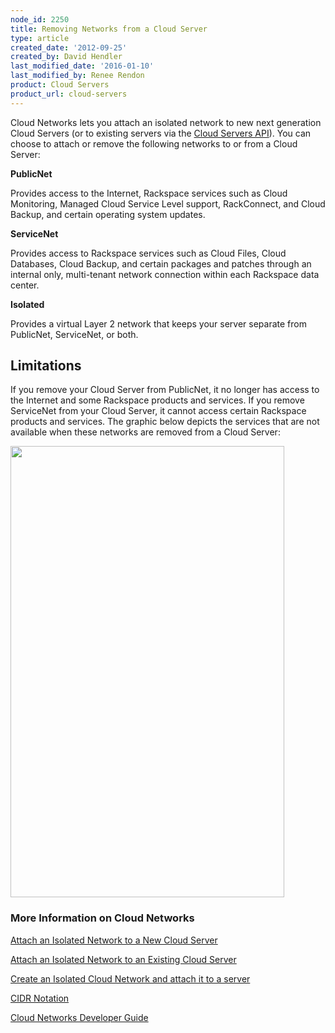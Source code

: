 ```yaml
---
node_id: 2250
title: Removing Networks from a Cloud Server
type: article
created_date: '2012-09-25'
created_by: David Hendler
last_modified_date: '2016-01-10'
last_modified_by: Renee Rendon
product: Cloud Servers
product_url: cloud-servers
---
```


Cloud Networks lets you attach an isolated network to new next
generation Cloud Servers (or to existing servers via the [Cloud Servers
API](http://docs.rackspace.com/servers/api/v2/cs-devguide/content/section_virt_ext.html)). You
can choose to attach or remove the following networks to or from a Cloud
Server:

**PublicNet**

Provides access to the Internet, Rackspace services such as Cloud
Monitoring, Managed Cloud Service Level support, RackConnect, and Cloud
Backup, and certain operating system updates.

**ServiceNet**

Provides access to Rackspace services such as Cloud Files, Cloud
Databases, Cloud Backup, and certain packages and patches through an
internal only, multi-tenant network connection within each Rackspace
data center.

**Isolated**

Provides a virtual Layer 2 network that keeps your server separate from
PublicNet, ServiceNet, or both.

<span>**Limitations**</span>
----------------------------

If you remove your Cloud Server from PublicNet, it no longer has access
to the Internet and some Rackspace products and services. If you remove
ServiceNet from your Cloud Server, it cannot access certain Rackspace
products and services. The graphic below depicts the services that are
not available when these networks are removed from a Cloud Server:

<img src="https://8026b2e3760e2433679c-fffceaebb8c6ee053c935e8915a3fbe7.ssl.cf2.rackcdn.com/field/image/Cloud-Networks-graphic-v2.png" width="438" height="722" />

### More Information on Cloud Networks

[Attach an Isolated Network to a New Cloud
Server](/how-to/create-an-isolated-cloud-network-and-attach-it-to-a-server "Attach an Isolated Network to a New Cloud Server")

[Attach an Isolated Network to an Existing Cloud
Server](/how-to/attach-a-cloud-network-to-an-existing-cloud-server "Attach an Isolated Network to an Existing Cloud Server")

[Create an Isolated Cloud Network and attach it to a
server](/how-to/create-an-isolated-cloud-network-and-attach-it-to-a-server-and-attach-it-to-a-server)

[CIDR
Notation](/how-to/using-cidr-notation-in-cloud-networks "CIDR Notation")

[Cloud Networks Developer Guide](https://developer.rackspace.com/docs/)



